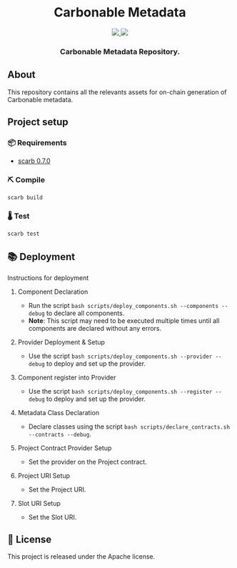 <div align="center">
  <h1 align="center">Carbonable Metadata</h1>
  <p align="center">
    <a href="https://discord.gg/qqkBpmRDFE">
        <img src="https://img.shields.io/badge/Discord-6666FF?style=for-the-badge&logo=discord&logoColor=white">
    </a>
    <a href="https://twitter.com/intent/follow?screen_name=Carbonable_io">
        <img src="https://img.shields.io/badge/Twitter-1DA1F2?style=for-the-badge&logo=twitter&logoColor=white">
    </a>       
  </p>
  <h3 align="center">Carbonable Metadata Repository.</h3>
</div>

## About

This repository contains all the relevants assets for on-chain generation of Carbonable metadata.

## Project setup

### 📦 Requirements

- [scarb 0.7.0](https://docs.swmansion.com/scarb/download.html#install-via-asdf)

### ⛏️ Compile

```bash
scarb build
```

### 🌡️ Test

```bash
scarb test
```

## 📚 Deployment

Instructions for deployment

1. Component Declaration
   - Run the script `bash scripts/deploy_components.sh --components --debug` to declare all components.
   - **Note**: This script may need to be executed multiple times until all components are declared without any errors.

2. Provider Deployment & Setup
   - Use the script `bash scripts/deploy_components.sh --provider --debug` to deploy and set up the provider.

3. Component register into Provider
   - Use the script `bash scripts/deploy_components.sh --register --debug` to deploy and set up the provider.

4. Metadata Class Declaration
   - Declare classes using the script `bash scripts/declare_contracts.sh --contracts --debug`.

5. Project Contract Provider Setup
   - Set the provider on the Project contract.

6. Project URI Setup
   - Set the Project URI.

7. Slot URI Setup
   - Set the Slot URI.


## 📄 License

This project is released under the Apache license.
